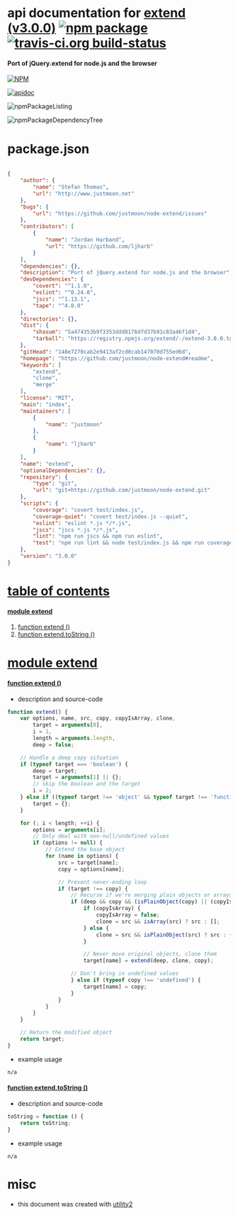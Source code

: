 # api documentation for  [extend (v3.0.0)](https://github.com/justmoon/node-extend#readme)  [![npm package](https://img.shields.io/npm/v/npmdoc-extend.svg?style=flat-square)](https://www.npmjs.org/package/npmdoc-extend) [![travis-ci.org build-status](https://api.travis-ci.org/npmdoc/node-npmdoc-extend.svg)](https://travis-ci.org/npmdoc/node-npmdoc-extend)
#### Port of jQuery.extend for node.js and the browser

[![NPM](https://nodei.co/npm/extend.png?downloads=true&downloadRank=true&stars=true)](https://www.npmjs.com/package/extend)

[![apidoc](https://npmdoc.github.io/node-npmdoc-extend/build/screenCapture.buildCi.browser.apidoc.html.png)](https://npmdoc.github.io/node-npmdoc-extend/build/apidoc.html)

![npmPackageListing](https://npmdoc.github.io/node-npmdoc-extend/build/screenCapture.npmPackageListing.svg)

![npmPackageDependencyTree](https://npmdoc.github.io/node-npmdoc-extend/build/screenCapture.npmPackageDependencyTree.svg)



# package.json

```json

{
    "author": {
        "name": "Stefan Thomas",
        "url": "http://www.justmoon.net"
    },
    "bugs": {
        "url": "https://github.com/justmoon/node-extend/issues"
    },
    "contributors": [
        {
            "name": "Jordan Harband",
            "url": "https://github.com/ljharb"
        }
    ],
    "dependencies": {},
    "description": "Port of jQuery.extend for node.js and the browser",
    "devDependencies": {
        "covert": "^1.1.0",
        "eslint": "^0.24.0",
        "jscs": "^1.13.1",
        "tape": "^4.0.0"
    },
    "directories": {},
    "dist": {
        "shasum": "5a474353b9f3353ddd8176dfd37b91c83a46f1d4",
        "tarball": "https://registry.npmjs.org/extend/-/extend-3.0.0.tgz"
    },
    "gitHead": "148e7270cab2e9413af2cd0cab147070d755ed6d",
    "homepage": "https://github.com/justmoon/node-extend#readme",
    "keywords": [
        "extend",
        "clone",
        "merge"
    ],
    "license": "MIT",
    "main": "index",
    "maintainers": [
        {
            "name": "justmoon"
        },
        {
            "name": "ljharb"
        }
    ],
    "name": "extend",
    "optionalDependencies": {},
    "repository": {
        "type": "git",
        "url": "git+https://github.com/justmoon/node-extend.git"
    },
    "scripts": {
        "coverage": "covert test/index.js",
        "coverage-quiet": "covert test/index.js --quiet",
        "eslint": "eslint *.js */*.js",
        "jscs": "jscs *.js */*.js",
        "lint": "npm run jscs && npm run eslint",
        "test": "npm run lint && node test/index.js && npm run coverage-quiet"
    },
    "version": "3.0.0"
}
```



# <a name="apidoc.tableOfContents"></a>[table of contents](#apidoc.tableOfContents)

#### [module extend](#apidoc.module.extend)
1.  [function <span class="apidocSignatureSpan"></span>extend ()](#apidoc.element.extend.extend)
1.  [function <span class="apidocSignatureSpan">extend.</span>toString ()](#apidoc.element.extend.toString)



# <a name="apidoc.module.extend"></a>[module extend](#apidoc.module.extend)

#### <a name="apidoc.element.extend.extend"></a>[function <span class="apidocSignatureSpan"></span>extend ()](#apidoc.element.extend.extend)
- description and source-code
```javascript
function extend() {
	var options, name, src, copy, copyIsArray, clone,
		target = arguments[0],
		i = 1,
		length = arguments.length,
		deep = false;

	// Handle a deep copy situation
	if (typeof target === 'boolean') {
		deep = target;
		target = arguments[1] || {};
		// skip the boolean and the target
		i = 2;
	} else if ((typeof target !== 'object' && typeof target !== 'function') || target == null) {
		target = {};
	}

	for (; i < length; ++i) {
		options = arguments[i];
		// Only deal with non-null/undefined values
		if (options != null) {
			// Extend the base object
			for (name in options) {
				src = target[name];
				copy = options[name];

				// Prevent never-ending loop
				if (target !== copy) {
					// Recurse if we're merging plain objects or arrays
					if (deep && copy && (isPlainObject(copy) || (copyIsArray = isArray(copy)))) {
						if (copyIsArray) {
							copyIsArray = false;
							clone = src && isArray(src) ? src : [];
						} else {
							clone = src && isPlainObject(src) ? src : {};
						}

						// Never move original objects, clone them
						target[name] = extend(deep, clone, copy);

					// Don't bring in undefined values
					} else if (typeof copy !== 'undefined') {
						target[name] = copy;
					}
				}
			}
		}
	}

	// Return the modified object
	return target;
}
```
- example usage
```shell
n/a
```

#### <a name="apidoc.element.extend.toString"></a>[function <span class="apidocSignatureSpan">extend.</span>toString ()](#apidoc.element.extend.toString)
- description and source-code
```javascript
toString = function () {
    return toString;
}
```
- example usage
```shell
n/a
```



# misc
- this document was created with [utility2](https://github.com/kaizhu256/node-utility2)
